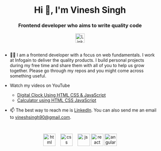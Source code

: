 <h1 align="center">Hi 👋, I'm Vinesh Singh</h1>
<h3 align="center">Frontend developer who aims to write quality code</h3>

<div align=center>
  <a href="https://www.linkedin.com/in/connect2vinesh/"><img src="https://cdn.worldvectorlogo.com/logos/linkedin-icon-2.svg" title="Linkedin" alt="Linkedin Account" width="30"/></a>
  <br><br>
 
</div>

- 👨‍💻 I am a frontend developer with a focus on web fundamentals. I work at Infogain to deliver the quality products. I build personal projects during my free time and share them with all of you to help us grow together. Please go through my repos and you might come across something useful.


  
- Watch my videos on YouTube
  - [Digital Clock Using HTML CSS & JavaScript](https://youtu.be/z4NKlhviYUY)
  - [Calculator using HTML CSS JavaScript](https://youtu.be/z4NKlhviYUY)

- 📫 The best way to reach me is [LinkedIn](https://www.linkedin.com/in/connect2vinesh). You can also send me an email to vineshsingh90@gmail.com.

<br>

<p align="center">
  <img src="https://upload.wikimedia.org/wikipedia/commons/thumb/6/61/HTML5_logo_and_wordmark.svg/2048px-HTML5_logo_and_wordmark.svg.png" alt="html" width="auto" height="40">&nbsp;&nbsp;&nbsp;
  <img src='https://upload.wikimedia.org/wikipedia/commons/thumb/d/d5/CSS3_logo_and_wordmark.svg/1200px-CSS3_logo_and_wordmark.svg.png' alt="css" width="auto" height="40">&nbsp;&nbsp;&nbsp;
  <img src='https://upload.wikimedia.org/wikipedia/commons/6/6a/JavaScript-logo.png' height='40' width='auto' alt="js">
  <img src="https://upload.wikimedia.org/wikipedia/commons/thumb/a/a7/React-icon.svg/1280px-React-icon.svg.png" alt="react" width="auto" height="40"/>
  <img src="https://angular.io/assets/images/logos/angular/angular.svg" alt="angular" width="40" height="40"/>
<p align="center">
  
<br>
  
